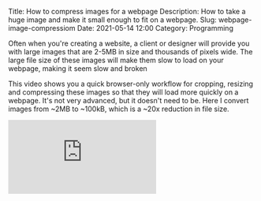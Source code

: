 Title: How to compress images for a webpage
Description: How to take a huge image and make it small enough to fit on a webpage.
Slug: webpage-image-compressiom
Date: 2021-05-14 12:00
Category: Programming

Often when you're creating a website, a client or designer will provide you with large images that are 2-5MB in size and thousands of pixels wide.
The large file size of these images will make them slow to load on your webpage, making it seem slow and broken

This video shows you a quick browser-only workflow for cropping, resizing and compressing these images so that they will load more quickly on a webpage.
It's not very advanced, but it doesn't need to be. Here I convert images from ~2MB to ~100kB, which is a ~20x reduction in file size.

<div class="yt-embed">
    <iframe 
        src="https://www.youtube.com/embed/ZtzdpWQzidM" 
        frameborder="0" 
        allow="accelerometer; autoplay; encrypted-media; gyroscope; picture-in-picture" 
        allowfullscreen
    >
    </iframe>
</div>

